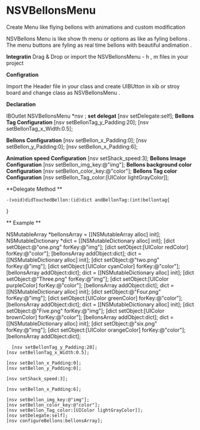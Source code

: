 # NSVBellonsMenu
Create Menu like flying bellons with animations and custom modification

NSVBellons Menu is like show th menu or options as like as fyling bellons . The menu buttons are fyling as real time bellons with beautiful andimation .

**Integratin**
Drag & Drop or import the NSVBellonsMenu - h , m files in your project

**Configration**

Import  the Header file in your class and create UIBUtton in xib or stroy board and change class as NSVBellonsMenu .

**Declaration**

 IBOutlet NSVBellonsMenu *nsv ;
 **set delegat**
 [nsv setDelegate:self];
  **Bellons Tag Configuration**
   [nsv setBellonTag_y_Padding:20];
   [nsv setBellonTag_x_Width:0.5];
   
  **Bellons  Configuration**
    [nsv setBellon_x_Padding:0];
   [nsv setBellon_y_Padding:0];
    [nsv setBellon_x_Padding:6];
    
**Animation speed Configuration**
    [nsv setShack_speed:3];
**Bellons Image Configuration**
   [nsv setBellon_img_key:@"img"];
**Bellons background color Configuration** 
    [nsv setBellon_color_key:@"color"];
**Bellons Tag color Configuration**
    [nsv setBellon_Tag_color:[UIColor lightGrayColor]];
  
  **Delegate Method ** 
    
    -(void)didTouchedBellon:(id)dict andBellonTag:(int)bellontag{
  }
    

  ** Example **
  
   NSMutableArray *bellonsArray = [[NSMutableArray alloc] init];
    NSMutableDictionary *dict  = [[NSMutableDictionary alloc] init];
    [dict setObject:@"one.png" forKey:@"img"];
    [dict setObject:[UIColor redColor] forKey:@"color"];
    [bellonsArray addObject:dict];
    dict  = [[NSMutableDictionary alloc] init];
    [dict setObject:@"two.png" forKey:@"img"];
    [dict setObject:[UIColor cyanColor] forKey:@"color"];
    [bellonsArray addObject:dict];
    dict  = [[NSMutableDictionary alloc] init];
    [dict setObject:@"Three.png" forKey:@"img"];
    [dict setObject:[UIColor purpleColor] forKey:@"color"];
    [bellonsArray addObject:dict];
    dict  = [[NSMutableDictionary alloc] init];
    [dict setObject:@"Four.png" forKey:@"img"];
    [dict setObject:[UIColor greenColor] forKey:@"color"];
    [bellonsArray addObject:dict];
    dict  = [[NSMutableDictionary alloc] init];
    [dict setObject:@"Five.png" forKey:@"img"];
    [dict setObject:[UIColor brownColor] forKey:@"color"];
    [bellonsArray addObject:dict];
    dict  = [[NSMutableDictionary alloc] init];
    [dict setObject:@"six.png" forKey:@"img"];
    [dict setObject:[UIColor orangeColor] forKey:@"color"];
    [bellonsArray addObject:dict];


      [nsv setBellonTag_y_Padding:20];
    [nsv setBellonTag_x_Width:0.5];
    
    [nsv setBellon_x_Padding:0];
    [nsv setBellon_y_Padding:0];
    
    [nsv setShack_speed:3];
    
    [nsv setBellon_x_Padding:6];
    
    [nsv setBellon_img_key:@"img"];
    [nsv setBellon_color_key:@"color"];
    [nsv setBellon_Tag_color:[UIColor lightGrayColor]];
    [nsv setDelegate:self];
    [nsv configureBellons:bellonsArray];
 


